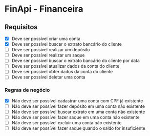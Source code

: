 # **FinApi - Financeira**

## **Requisitos**

- [x]  Deve ser possível criar uma conta
- [x]  Deve ser possível buscar o extrato bancário do cliente
- [ ]  Deve ser possível realizar um depósito
- [ ]  Deve ser possível realizar um saque
- [ ]  Deve ser possível buscar o extrato bancário do cliente por data
- [ ]  Deve ser possível atualizar dados da conta do cliente
- [ ]  Deve ser possível obter dados da conta do cliente
- [ ]  Deve ser possível deletar uma conta

### **Regras de negócio**

- [x]  Não deve ser possível cadastrar uma conta com CPF já existente
- [ ]  Não deve ser possível fazer depósito em uma conta não existente
- [ ]  Não deve ser possível buscar extrato em uma conta não existente
- [ ]  Não deve ser possível fazer saque em uma conta não existente
- [ ]  Não deve ser possível excluir uma conta não existente
- [ ]  Não deve ser possível fazer saque quando o saldo for insuficiente